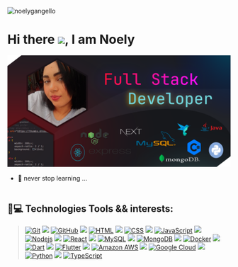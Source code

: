 <p align="left"><img src="https://komarev.com/ghpvc/?username=noelygangello" alt="noelygangello" /></p>

<h1 align = "justify"> Hi there <img src="https://media.giphy.com/media/hvRJCLFzcasrR4ia7z/giphy.gif" width="25px">, I am Noely</h1>

<!-- [![img](https://rawcdn.githack.com/NoelyGangello/NoelyGangello/08cb021b61e2b3730fb676c577bf27ae6947231a/assets/pix/Noely-G_fs-tn-18.svg)](https://github.com/dh-fs-tn-18-g7) -->
[![img](@NoelyGangello.png)](https://github.com/dh-fs-tn-18-g7)

<!--
[![img](https://rawcdn.githack.com/dh-fs-tn-18-g7/.github/97babdb5dca2a7cdfdb765c692887654a74a4803/profile/dh-fstn-19-g7.svg)](https://github.com/dh-fs-tn-18-g7)
-->
<!--
**NoelyGangello/NoelyGangello** is a ✨ _special_ ✨ repository because its `README.md` (this file) appears on your GitHub profile.
-->


- 🌱 never stop learning ... 
<br> </br>
## 🚀💻 Technologies Tools && interests: 

> [![Git](https://img.shields.io/badge/-Git-black?style=flat-square&logo=git)](https://git-scm.com)
![](https://img.shields.io/badge/--313339)
[![GitHub](https://img.shields.io/badge/-GitHub-black?style=flat-square&logo=github)](https://github.com/)
![](https://img.shields.io/badge/--313339)
[![HTML](https://img.shields.io/badge/-HTML5-black?style=flat-square&logo=html5&logoColor=white)](https://developer.mozilla.org/pt-BR/docs/Web/HTML)
![](https://img.shields.io/badge/--313339)
[![CSS](https://img.shields.io/badge/-CSS3-black?style=flat-square&logo=css3)](https://developer.mozilla.org/pt-BR/docs/Web/CSS)
![](https://img.shields.io/badge/--313339)
[![JavaScript](https://img.shields.io/badge/-JavaScript-black?style=flat-square&logo=javascript)](https://developer.mozilla.org/pt-BR/docs/Web/JavaScript)
![](https://img.shields.io/badge/--313339)
[![Nodejs](https://img.shields.io/badge/-Nodejs-black?style=flat-square&logo=Node.js)](https://nodejs.dev/en/)
![](https://img.shields.io/badge/--313339)
[![React](https://img.shields.io/badge/-React-black?style=flat-square&logo=react)](https://pt-br.reactjs.org)
![](https://img.shields.io/badge/--313339)
[![MySQL](https://img.shields.io/badge/-MySQL-black?style=flat-square&logo=mysql)](https://www.mysql.com)
![](https://img.shields.io/badge/--313339)
[![MongoDB](https://img.shields.io/badge/-MongoDB-black?style=flat-square&logo=mongodb)](https://www.mongodb.com/)
![](https://img.shields.io/badge/--313339)
[![Docker](https://img.shields.io/badge/-Docker-black?style=flat-square&logo=docker)](https://www.docker.com)
![](https://img.shields.io/badge/--313339)
[![Dart](https://img.shields.io/badge/-Dart-blue)](https://dart.dev)
![](https://img.shields.io/badge/--313339)
[![Flutter](https://img.shields.io/badge/-Flutter-orange)](https://flutter.dev/)
![](https://img.shields.io/badge/--313339)
[![Amazon AWS](https://img.shields.io/badge/Amazon%20AWS-232F3E?style=flat-square&logo=amazon-aws)](https://aws.amazon.com/pt/free/)
![](https://img.shields.io/badge/--313339)
[![Google Cloud](https://img.shields.io/badge/Google%20Cloud-black?style=flat-square&logo=google-cloud)](https://cloud.google.com)
![](https://img.shields.io/badge/--313339)
[![Python](https://img.shields.io/badge/-Python-black?style=flat-square&logo=Python)](https://www.youtube.com/watch?v=S9uPNppGsGo&list=PLHz_AreHm4dlKP6QQCekuIPky1CiwmdI6)
![](https://img.shields.io/badge/--313339)
[![TypeScript](https://img.shields.io/badge/-TypeScript-black)](https://www.typescriptlang.org)

